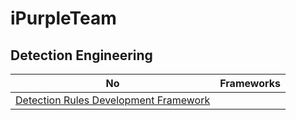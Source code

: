 # iPurpleTeam

## Detection Engineering

| No  | Frameworks   |  
| ----------- | ----------- |  
| [Detection Rules Development Framework]()|
